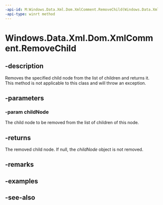 ```yaml
---
-api-id: M:Windows.Data.Xml.Dom.XmlComment.RemoveChild(Windows.Data.Xml.Dom.IXmlNode)
-api-type: winrt method
---
```


<!-- Method syntax
public Windows.Data.Xml.Dom.IXmlNode RemoveChild(Windows.Data.Xml.Dom.IXmlNode childNode)
-->

# Windows.Data.Xml.Dom.XmlComment.RemoveChild

## -description
Removes the specified child node from the list of children and returns it. This method is not applicable to this class and will throw an exception.

## -parameters
### -param childNode
The child node to be removed from the list of children of this node.

## -returns
The removed child node. If null, the *childNode* object is not removed.

## -remarks

## -examples

## -see-also
